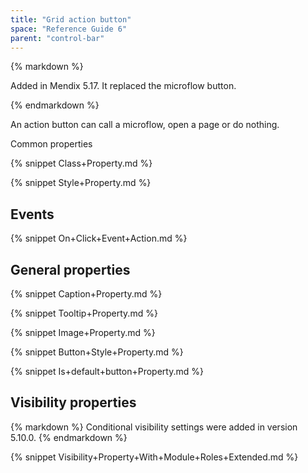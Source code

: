 ```yaml
---
title: "Grid action button"
space: "Reference Guide 6"
parent: "control-bar"
---
```



<div class="alert alert-info">{% markdown %}

Added in Mendix 5.17\. It replaced the microflow button.

{% endmarkdown %}</div>

An action button can call a microflow, open a page or do nothing. 

Common properties

{% snippet Class+Property.md %}

{% snippet Style+Property.md %}

## Events

{% snippet On+Click+Event+Action.md %}

## General properties

{% snippet Caption+Property.md %}

{% snippet Tooltip+Property.md %}

{% snippet Image+Property.md %}

{% snippet Button+Style+Property.md %}

{% snippet Is+default+button+Property.md %}

## Visibility properties

<div class="alert alert-info">{% markdown %}
Conditional visibility settings were added in version 5.10.0.
{% endmarkdown %}</div>

{% snippet Visibility+Property+With+Module+Roles+Extended.md %}

